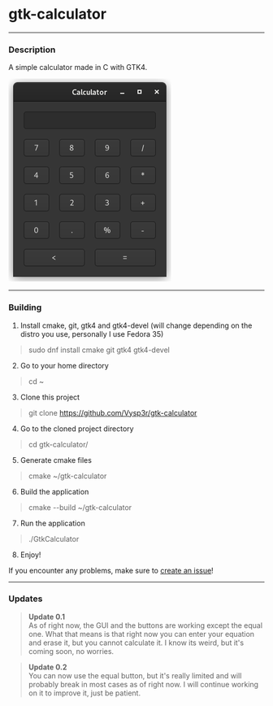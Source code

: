 # gtk-calculator
- - - -
### Description


A simple calculator made in C with GTK4.

![Calculator](/calculator.png)

- - - -
### Building
1. Install cmake, git, gtk4 and gtk4-devel (will change depending on the distro you use, personally I use Fedora 35)
>sudo dnf install cmake git gtk4 gtk4-devel
2. Go to your home directory
>cd ~
3. Clone this project 
>git clone https://github.com/Vysp3r/gtk-calculator
4. Go to the cloned project directory
>cd gtk-calculator/
5. Generate cmake files
>cmake ~/gtk-calculator
6. Build the application
>cmake --build ~/gtk-calculator
7. Run the application
>./GtkCalculator
8. Enjoy!

If you encounter any problems, make sure to [create an issue](https://github.com/Vysp3r/gtk-calculator/issues/new)!

- - - -
### Updates

>**Update 0.1**</br>
As of right now, the GUI and the buttons are working except the equal one.
What that means is that right now you can enter your equation and erase it, but you cannot calculate it. I know its weird, but it's coming soon, no worries.

>**Update 0.2**</br>
You can now use the equal button, but it's really limited and will probably break in most cases as of right now. I will continue working on it to improve it, just be patient.